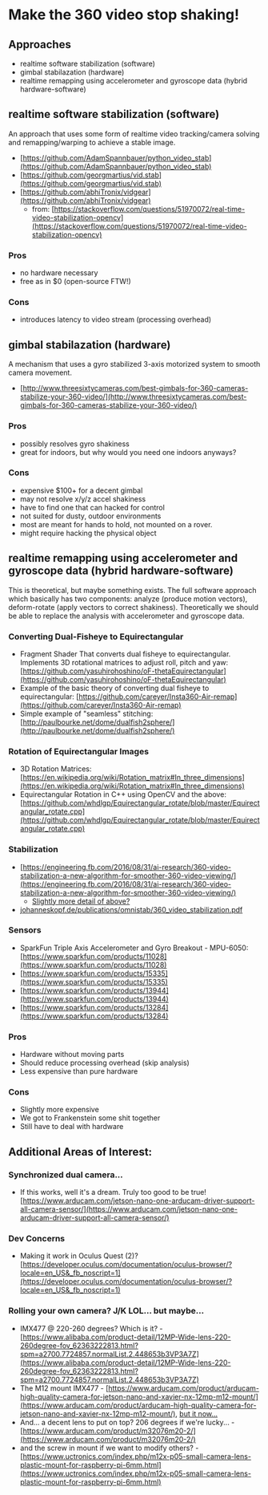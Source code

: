 # Make the 360 video stop shaking!

## Approaches

* realtime software stabilization (software)
* gimbal stabilazation (hardware)
* realtime remapping using accelerometer and gyroscope data (hybrid hardware-software)

## realtime software stabilization (software)

An approach that uses some form of realtime video tracking/camera solving and remapping/warping to achieve a stable image.

* [https://github.com/AdamSpannbauer/python_video_stab](https://github.com/AdamSpannbauer/python_video_stab)
* [https://github.com/georgmartius/vid.stab](https://github.com/georgmartius/vid.stab)
* [https://github.com/abhiTronix/vidgear](https://github.com/abhiTronix/vidgear)
	* from: [https://stackoverflow.com/questions/51970072/real-time-video-stabilization-opencv](https://stackoverflow.com/questions/51970072/real-time-video-stabilization-opencv)

### Pros

* no hardware necessary 
* free as in $0 (open-source FTW!)

### Cons

* introduces latency to video stream (processing overhead)

## gimbal stabilazation (hardware)

A mechanism that uses a gyro stabilized 3-axis motorized  system to smooth camera movement.

* [http://www.threesixtycameras.com/best-gimbals-for-360-cameras-stabilize-your-360-video/](http://www.threesixtycameras.com/best-gimbals-for-360-cameras-stabilize-your-360-video/)

### Pros

* possibly resolves gyro shakiness
* great for indoors, but why would you need one indoors anyways?

### Cons

* expensive $100+ for a decent gimbal
* may not resolve x/y/z accel shakiness
* have to find one that can hacked for control
* not suited for dusty, outdoor environments
* most are meant for hands to hold, not mounted on a rover.
* might require hacking the physical object

## realtime remapping using accelerometer and gyroscope data (hybrid hardware-software)

This is theoretical, but maybe something exists. The full software approach which basically has two components: analyze (produce motion vectors), deform-rotate (apply vectors to correct shakiness). Theoretically we should be able to replace the analysis with accelerometer and gyroscope data.

### Converting Dual-Fisheye to Equirectangular

* Fragment Shader That converts dual fisheye to equirectangular. Implements 3D rotational matrices to adjust roll, pitch and yaw: [https://github.com/yasuhirohoshino/oF-thetaEquirectangular](https://github.com/yasuhirohoshino/oF-thetaEquirectangular)
* Example of the basic theory of converting dual fisheye to equirectangular: [https://github.com/careyer/Insta360-Air-remap](https://github.com/careyer/Insta360-Air-remap)
* Simple example of "seamless" stitching: [http://paulbourke.net/dome/dualfish2sphere/](http://paulbourke.net/dome/dualfish2sphere/) 

### Rotation of Equirectangular Images

* 3D Rotation Matrices: [https://en.wikipedia.org/wiki/Rotation_matrix#In_three_dimensions](https://en.wikipedia.org/wiki/Rotation_matrix#In_three_dimensions)
* Equirectangular Rotation in C++ using OpenCV and the above: [https://github.com/whdlgp/Equirectangular_rotate/blob/master/Equirectangular_rotate.cpp](https://github.com/whdlgp/Equirectangular_rotate/blob/master/Equirectangular_rotate.cpp)

### Stabilization

* [https://engineering.fb.com/2016/08/31/ai-research/360-video-stabilization-a-new-algorithm-for-smoother-360-video-viewing/](https://engineering.fb.com/2016/08/31/ai-research/360-video-stabilization-a-new-algorithm-for-smoother-360-video-viewing/)
	* [Slightly more detail of above?](https://www.arducam.com/product/m32076m20-2/)
* [johanneskopf.de/publications/omnistab/360_video_stabilization.pdf](johanneskopf.de/publications/omnistab/360_video_stabilization.pdf)


### Sensors
* SparkFun Triple Axis Accelerometer and Gyro Breakout - MPU-6050: [https://www.sparkfun.com/products/11028](https://www.sparkfun.com/products/11028)
* [https://www.sparkfun.com/products/15335](https://www.sparkfun.com/products/15335)
* [https://www.sparkfun.com/products/13944](https://www.sparkfun.com/products/13944)
* [https://www.sparkfun.com/products/13284](https://www.sparkfun.com/products/13284)

### Pros

* Hardware without moving parts
* Should reduce processing overhead (skip analysis)
* Less expensive than pure hardware

### Cons

* Slightly more expensive
* We got to Frankenstein some shit together
* Still have to deal with hardware

## Additional Areas of Interest:

### Synchronized dual camera...

* If this works, well it's a dream. Truly too good to be true! [https://www.arducam.com/jetson-nano-one-arducam-driver-support-all-camera-sensor/](https://www.arducam.com/jetson-nano-one-arducam-driver-support-all-camera-sensor/)


### Dev Concerns
* Making it work in Oculus Quest (2)? [https://developer.oculus.com/documentation/oculus-browser/?locale=en_US&_fb_noscript=1](https://developer.oculus.com/documentation/oculus-browser/?locale=en_US&_fb_noscript=1)

### Rolling your own camera? J/K LOL... but maybe...

* IMX477 @ 220-260 degrees? Which is it? - [https://www.alibaba.com/product-detail/12MP-Wide-lens-220-260degree-fov_62363222813.html?spm=a2700.7724857.normalList.2.448653b3VP3A7Z](https://www.alibaba.com/product-detail/12MP-Wide-lens-220-260degree-fov_62363222813.html?spm=a2700.7724857.normalList.2.448653b3VP3A7Z)
* The M12 mount IMX477 - [https://www.arducam.com/product/arducam-high-quality-camera-for-jetson-nano-and-xavier-nx-12mp-m12-mount/](https://www.arducam.com/product/arducam-high-quality-camera-for-jetson-nano-and-xavier-nx-12mp-m12-mount/), [but it now...](https://www.uctronics.com/arducam-mini-high-quality-camera-with-m12-mount%20lens-b0251.html)
* And... a decent lens to put on top? 206 degrees if we're lucky... - [https://www.arducam.com/product/m32076m20-2/](https://www.arducam.com/product/m32076m20-2/)
* and the screw in mount if we want to modify others? - [https://www.uctronics.com/index.php/m12x-p05-small-camera-lens-plastic-mount-for-raspberry-pi-6mm.html](https://www.uctronics.com/index.php/m12x-p05-small-camera-lens-plastic-mount-for-raspberry-pi-6mm.html)